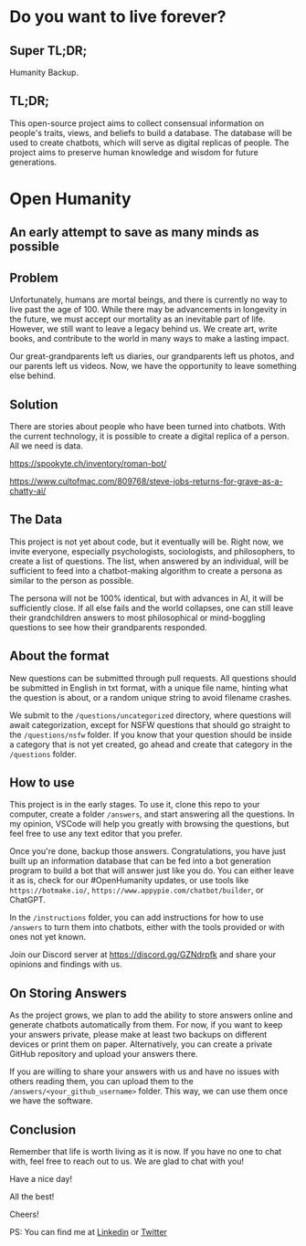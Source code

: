 # Do you want to live forever?

## Super TL;DR;
Humanity Backup.

## TL;DR;
This open-source project aims to collect consensual information on people's traits, views, and beliefs to build a database. The database will be used to create chatbots, which will serve as digital replicas of people. The project aims to preserve human knowledge and wisdom for future generations.
#

# Open Humanity
## An early attempt to save as many minds as possible

## Problem
Unfortunately, humans are mortal beings, and there is currently no way to live past the age of 100. While there may be advancements in longevity in the future, we must accept our mortality as an inevitable part of life. However, we still want to leave a legacy behind us. We create art, write books, and contribute to the world in many ways to make a lasting impact.

Our great-grandparents left us diaries, our grandparents left us photos, and our parents left us videos. Now, we have the opportunity to leave something else behind.

## Solution

There are stories about people who have been turned into chatbots. With the current technology, it is possible to create a digital replica of a person. All we need is data.

https://spookyte.ch/inventory/roman-bot/

https://www.cultofmac.com/809768/steve-jobs-returns-for-grave-as-a-chatty-ai/


## The Data

This project is not yet about code, but it eventually will be. Right now, we invite everyone, especially psychologists, sociologists, and philosophers, to create a list of questions. The list, when answered by an individual, will be sufficient to feed into a chatbot-making algorithm to create a persona as similar to the person as possible.

The persona will not be 100% identical, but with advances in AI, it will be sufficiently close. If all else fails and the world collapses, one can still leave their grandchildren answers to most philosophical or mind-boggling questions to see how their grandparents responded.

## About the format

New questions can be submitted through pull requests. All questions should be submitted in English in txt format, with a unique file name, hinting what the question is about, or a random unique string to avoid filename crashes.

We submit to the `/questions/uncategorized` directory, where questions will await categorization, except for NSFW questions that should go straight to the `/questions/nsfw` folder. If you know that your question should be inside a category that is not yet created, go ahead and create that category in the `/questions` folder.

## How to use

This project is in the early stages. To use it, clone this repo to your computer, create a folder `/answers`, and start answering all the questions. In my opinion, VSCode will help you greatly with browsing the questions, but feel free to use any text editor that you prefer.

Once you're done, backup those answers. Congratulations, you have just built up an information database that can be fed into a bot generation program to build a bot that will answer just like you do. You can either leave it as is, check for our #OpenHumanity updates, or use tools like `https://botmake.io/`, `https://www.appypie.com/chatbot/builder`, or ChatGPT.

In the `/instructions` folder, you can add instructions for how to use `/answers` to turn them into chatbots, either with the tools provided or with ones not yet known.

Join our Discord server at https://discord.gg/GZNdrpfk and share your opinions and findings with us.

## On Storing Answers

As the project grows, we plan to add the ability to store answers online and generate chatbots automatically from them. For now, if you want to keep your answers private, please make at least two backups on different devices or print them on paper. Alternatively, you can create a private GitHub repository and upload your answers there.

If you are willing to share your answers with us and have no issues with others reading them, you can upload them to the `/answers/<your_github_username>` folder. This way, we can use them once we have the software.

## Conclusion

Remember that life is worth living as it is now. If you have no one to chat with, feel free to reach out to us. We are glad to chat with you!

Have a nice day!

All the best!

Cheers!

PS: You can find me at [Linkedin](https://www.linkedin.com/in/kamil-wezyk/) or [Twitter](https://twitter.com/gogoliansnake)

